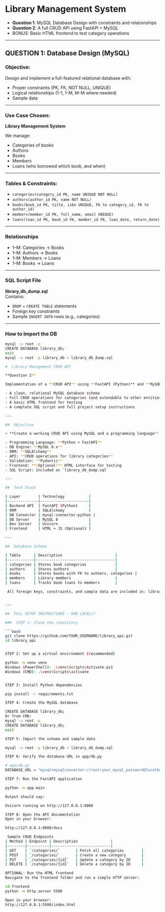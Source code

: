 #  Library Management System

-  **Question 1**: MySQL Database Design with constraints and relationships
-  **Question 2**: A full CRUD API using FastAPI + MySQL
-  BONUS: Basic HTML frontend to test category operations

---

##  QUESTION 1: Database Design (MySQL)

###  Objective:
Design and implement a full-featured relational database with:
- Proper constraints (PK, FK, NOT NULL, UNIQUE)
- Logical relationships (1-1, 1-M, M-M where needed)
- Sample data

---

###  Use Case Chosen:
**Library Management System**

We manage:
-  Categories of books
-  Authors
-  Books
-  Members
-  Loans (who borrowed which book, and when)

---

###  Tables & Constraints:

- `categories(category_id PK, name UNIQUE NOT NULL)`
- `authors(author_id PK, name NOT NULL)`
- `books(book_id PK, title, isbn UNIQUE, FK to category_id, FK to author_id)`
- `members(member_id PK, full_name, email UNIQUE)`
- `loans(loan_id PK, book_id FK, member_id FK, loan_date, return_date)`

---

###  Relationships

- 1–M: Categories → Books
- 1–M: Authors → Books
- 1–M: Members → Loans
- 1–M: Books → Loans

---

###  SQL Script File

 **library_db_dump.sql**  
Contains:
- `DROP` + `CREATE TABLE` statements
- Foreign key constraints
- Sample `INSERT INTO` rows (e.g., categories)

---

###  How to Import the DB

```bash
mysql -u root -p
CREATE DATABASE library_db;
exit
mysql -u root -p library_db < library_db_dump.sql

#  Library Management CRUD API

**Question 2** 

Implementation of a **CRUD API** using **FastAPI (Python)** and **MySQL**. It includes:

- A clean, relational MySQL database schema
- Full CRUD operations for categories (and extendable to other entities)
- A basic HTML frontend for testing
- A complete SQL script and full project setup instructions

---

##  Objective

> **Create a working CRUD API using MySQL and a programming language**

- Programming Language: **Python + FastAPI**  
- DB Engine: **MySQL 8.x**  
- ORM: **SQLAlchemy**  
- API: **CRUD operations for library categories**  
- Validation: **Pydantic**  
- Frontend: **(Optional)** HTML interface for testing  
- SQL Script: Included as `library_db_dump.sql`  

---

##  Tech Stack

| Layer        | Technology           |
|--------------|----------------------|
| Backend API  | FastAPI (Python)     |
| ORM          | SQLAlchemy           |
| DB Connector | mysql-connector-python |
| DB Server    | MySQL 8              |
| Dev Server   | Uvicorn              |
| Frontend     | HTML + JS (Optional) |

---

##  Database Schema

| Table      | Description                        |
|------------|------------------------------------|
| categories | Stores book categories             |
| authors    | Stores authors                     |
| books      | Stores books with FK to authors, categories |
| members    | Library members                    |
| loans      | Tracks book loans to members       |

 All foreign keys, constraints, and sample data are included in: library_db_dump.sql


---

##  FULL SETUP INSTRUCTIONS — RUN LOCALLY

###  STEP 1: Clone the repository

```bash
git clone https://github.com/YOUR_USERNAME/library_api.git
cd library_api


STEP 2: Set up a virtual environment (recommended)

python -m venv venv
Windows (PowerShell): .\venv\Scripts\Activate.ps1
Windows (CMD): .\venv\Scripts\activate


STEP 3: Install Python dependencies

pip install -r requirements.txt

STEP 4: Create the MySQL database

CREATE DATABASE library_db;
Or from CMD:
mysql -u root -p
CREATE DATABASE library_db;
exit

STEP 5: Import the schema and sample data

mysql -u root -p library_db < library_db_dump.sql

STEP 6: Verify the database URL in app/db.py

# app/db.py
DATABASE_URL = "mysql+mysqlconnector://root:your_mysql_password@localhost:3306/library_db"

STEP 7: Run the FastAPI application

python -m app.main

Output should say:

Uvicorn running on http://127.0.0.1:8000

STEP 8: Open the API documentation
Open in your browser:

http://127.0.0.1:8000/docs

 Sample CRUD Endpoints
| Method | Endpoint | Description               |
|--------|----------|---------------------------|
| GET    | `/categories/`       | Fetch all categories        |
| POST   | `/categories/`       | Create a new category       |
| PUT    | `/categories/{id}`   | Update a category by ID     |
| DELETE | `/categories/{id}`   | Delete a category by ID     |

OPTIONAL: Run the HTML frontend
Navigate to the frontend folder and run a simple HTTP server:

cd frontend
python -m http.server 5500

Open in your browser:
http://127.0.0.1:5500/index.html




